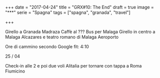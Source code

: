 +++
date = "2017-04-24"
title = "GRX#10: The End"
draft = true
image = "***"
serie = "Spagna"
tags = ["spagna", "granada", "travel"]

+++

Girello a Granada
Madraza
Caffè al ???
Bus per Malaga
Girello in centro a Malaga
Alcazares e teatro romano di Malaga
Aeroporto


Ore di cammino secondo Google fit: 4:10



25 / 04 

Check-in alle 2 e poi due voli Alitalia per tornare con tappa a Roma Fiumicino
